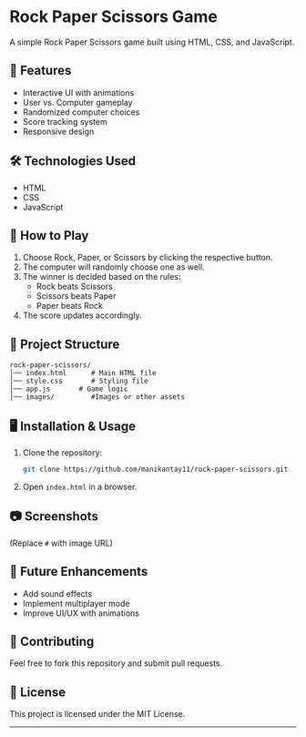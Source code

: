 # Rock Paper Scissors Game

A simple Rock Paper Scissors game built using HTML, CSS, and JavaScript.

## 📌 Features

- Interactive UI with animations
- User vs. Computer gameplay
- Randomized computer choices
- Score tracking system
- Responsive design

## 🛠️ Technologies Used

- HTML
- CSS
- JavaScript

## 🚀 How to Play

1. Choose Rock, Paper, or Scissors by clicking the respective button.
2. The computer will randomly choose one as well.
3. The winner is decided based on the rules:
   - Rock beats Scissors
   - Scissors beats Paper
   - Paper beats Rock
4. The score updates accordingly.

## 📂 Project Structure

```
rock-paper-scissors/
│── index.html      # Main HTML file
│── style.css       # Styling file
│── app.js       # Game logic
│── images/         #Images or other assets
```

## 🖥️ Installation & Usage

1. Clone the repository:
   ```sh
   git clone https://github.com/manikantay11/rock-paper-scissors.git
   ```
2. Open `index.html` in a browser.

## 📷 Screenshots

&#x20;(Replace `#` with image URL)

## 📝 Future Enhancements

- Add sound effects
- Implement multiplayer mode
- Improve UI/UX with animations

## 🤝 Contributing

Feel free to fork this repository and submit pull requests.

## 📜 License

This project is licensed under the MIT License.

---



